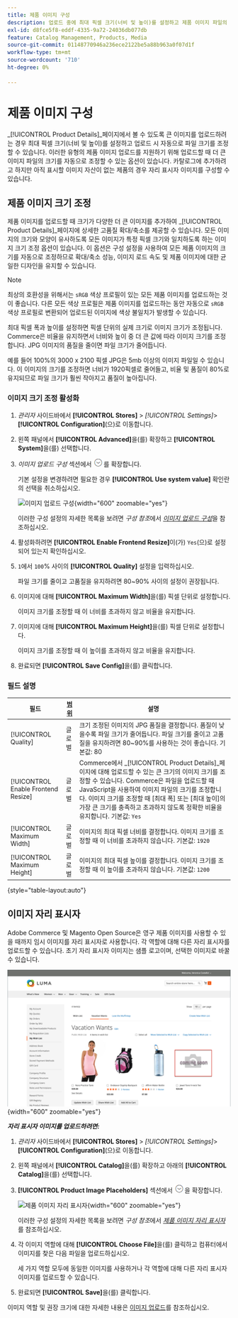 ```yaml
---
title: 제품 이미지 구성
description: 업로드 중에 최대 픽셀 크기(너비 및 높이)를 설정하고 제품 이미지 파일의 크기를 자동으로 조정하는 방법을 알아봅니다.
exl-id: d8fce5f8-eddf-4335-9a72-24036db077db
feature: Catalog Management, Products, Media
source-git-commit: 01148770946a236ece2122be5a88b963a0f07d1f
workflow-type: tm+mt
source-wordcount: '710'
ht-degree: 0%

---
```


# 제품 이미지 구성

_[!UICONTROL Product Details]_페이지에서 볼 수 있도록 큰 이미지를 업로드하려는 경우 최대 픽셀 크기(너비 및 높이)를 설정하고 업로드 시 자동으로 파일 크기를 조정할 수 있습니다. 이러한 유형의 제품 이미지 업로드를 지원하기 위해 업로드할 때 더 큰 이미지 파일의 크기를 자동으로 조정할 수 있는 옵션이 있습니다. 카탈로그에 추가하려고 하지만 아직 표시할 이미지 자산이 없는 제품의 경우 자리 표시자 이미지를 구성할 수 있습니다.

## 제품 이미지 크기 조정

제품 이미지를 업로드할 때 크기가 다양한 더 큰 이미지를 추가하여 _[!UICONTROL Product Details]_페이지에 상세한 고품질 확대/축소를 제공할 수 있습니다. 모든 이미지의 크기와 모양이 유사하도록 모든 이미지가 특정 픽셀 크기와 일치하도록 하는 이미지 크기 조정 옵션이 있습니다. 이 옵션은 구성 설정을 사용하여 모든 제품 이미지의 크기를 자동으로 조정하므로 확대/축소 성능, 이미지 로드 속도 및 제품 이미지에 대한 균일한 디자인을 유지할 수 있습니다.

>[!NOTE]
>
>최상의 호환성을 위해서는 `sRGB` 색상 프로필이 있는 모든 제품 이미지를 업로드하는 것이 좋습니다. 다른 모든 색상 프로필은 제품 이미지를 업로드하는 동안 자동으로 `sRGB` 색상 프로필로 변환되어 업로드된 이미지에 색상 불일치가 발생할 수 있습니다.

최대 픽셀 폭과 높이를 설정하면 픽셀 단위의 실제 크기로 이미지 크기가 조정됩니다. Commerce은 비율을 유지하면서 너비와 높이 중 더 큰 값에 따라 이미지 크기를 조정합니다. JPG 이미지의 품질을 줄이면 파일 크기가 줄어듭니다.

예를 들어 100%의 3000 x 2100 픽셀 JPG은 5mb 이상의 이미지 파일일 수 있습니다. 이 이미지의 크기를 조정하면 너비가 1920픽셀로 줄어들고, 비율 및 품질이 80%로 유지되므로 파일 크기가 훨씬 작아지고 품질이 높아집니다.

### 이미지 크기 조정 활성화

1. _관리자_ 사이드바에서 **[!UICONTROL Stores]** > _[!UICONTROL Settings]_>**[!UICONTROL Configuration]**(으)로 이동합니다.

1. 왼쪽 패널에서 **[!UICONTROL Advanced]**&#x200B;을(를) 확장하고 **[!UICONTROL System]**&#x200B;을(를) 선택합니다.

1. _이미지 업로드 구성_ 섹션에서 ![확장 선택기](../assets/icon-display-expand.png)를 확장합니다.

   기본 설정을 변경하려면 필요한 경우 **[!UICONTROL Use system value]** 확인란의 선택을 취소하십시오.

   ![이미지 업로드 구성](../configuration-reference/advanced/assets/system-image-upload-configuration.png){width="600" zoomable="yes"}

   이러한 구성 설정의 자세한 목록을 보려면 _구성 참조_&#x200B;에서 [_이미지 업로드 구성_](../configuration-reference/advanced/system.md#image-upload-configuration)&#x200B;을 참조하십시오.

1. 활성화하려면 **[!UICONTROL Enable Frontend Resize]**&#x200B;이(가) `Yes`(으)로 설정되어 있는지 확인하십시오.

1. `1`에서 `100`% 사이의 **[!UICONTROL Quality]** 설정을 입력하십시오.

   파일 크기를 줄이고 고품질을 유지하려면 80~90% 사이의 설정이 권장됩니다.

1. 이미지에 대해 **[!UICONTROL Maximum Width]**&#x200B;을(를) 픽셀 단위로 설정합니다.

   이미지 크기를 조정할 때 이 너비를 초과하지 않고 비율을 유지합니다.

1. 이미지에 대해 **[!UICONTROL Maximum Height]**&#x200B;을(를) 픽셀 단위로 설정합니다.

   이미지 크기를 조정할 때 이 높이를 초과하지 않고 비율을 유지합니다.

1. 완료되면 **[!UICONTROL Save Config]**&#x200B;을(를) 클릭합니다.

### 필드 설명

| 필드 | [범위](../getting-started/websites-stores-views.md#scope-settings) | 설명 |
|--- |--- |--- |
| [!UICONTROL Quality] | 글로벌 | 크기 조정된 이미지의 JPG 품질을 결정합니다. 품질이 낮을수록 파일 크기가 줄어듭니다. 파일 크기를 줄이고 고품질을 유지하려면 80~90%를 사용하는 것이 좋습니다. 기본값: 80 |
| [!UICONTROL Enable Frontend Resize] | 글로벌 | Commerce에서 _[!UICONTROL Product Details]_페이지에 대해 업로드할 수 있는 큰 크기의 이미지 크기를 조정할 수 있습니다. Commerce은 파일을 업로드할 때 JavaScript을 사용하여 이미지 파일의 크기를 조정합니다. 이미지 크기를 조정할 때 [최대 폭] 또는 [최대 높이]의 가장 큰 크기를 충족하고 초과하지 않도록 정확한 비율을 유지합니다. 기본값: `Yes` |
| [!UICONTROL Maximum Width] | 글로벌 | 이미지의 최대 픽셀 너비를 결정합니다. 이미지 크기를 조정할 때 이 너비를 초과하지 않습니다. 기본값: `1920` |
| [!UICONTROL Maximum Height] | 글로벌 | 이미지의 최대 픽셀 높이를 결정합니다. 이미지 크기를 조정할 때 이 높이를 초과하지 않습니다. 기본값: `1200` |

{style="table-layout:auto"}

## 이미지 자리 표시자

Adobe Commerce 및 Magento Open Source은 영구 제품 이미지를 사용할 수 있을 때까지 임시 이미지를 자리 표시자로 사용합니다. 각 역할에 대해 다른 자리 표시자를 업로드할 수 있습니다. 초기 자리 표시자 이미지는 샘플 로고이며, 선택한 이미지로 바꿀 수 있습니다.

![이미지 자리 표시자](./assets/storefront-image-placeholder.png){width="600" zoomable="yes"}

**_자리 표시자 이미지를 업로드하려면:_**

1. _관리자_ 사이드바에서 **[!UICONTROL Stores]** > _[!UICONTROL Settings]_>**[!UICONTROL Configuration]**(으)로 이동합니다.

1. 왼쪽 패널에서 **[!UICONTROL Catalog]**&#x200B;을(를) 확장하고 아래의 **[!UICONTROL Catalog]**&#x200B;을(를) 선택합니다.

1. **[!UICONTROL Product Image Placeholders]** 섹션에서 ![확장 아이콘](../assets/icon-display-expand.png)을 확장합니다.

   ![제품 이미지 자리 표시자](../configuration-reference/catalog/assets/catalog-product-image-placeholders.png){width="600" zoomable="yes"}

   이러한 구성 설정의 자세한 목록을 보려면 _구성 참조_&#x200B;에서 [_제품 이미지 자리 표시자_](../configuration-reference/catalog/catalog.md#product-image-placeholders)&#x200B;를 참조하십시오.

1. 각 이미지 역할에 대해 **[!UICONTROL Choose File]**&#x200B;을(를) 클릭하고 컴퓨터에서 이미지를 찾은 다음 파일을 업로드하십시오.

   세 가지 역할 모두에 동일한 이미지를 사용하거나 각 역할에 대해 다른 자리 표시자 이미지를 업로드할 수 있습니다.

1. 완료되면 **[!UICONTROL Save]**&#x200B;을(를) 클릭합니다.

이미지 역할 및 권장 크기에 대한 자세한 내용은 [이미지 업로드](product-image.md#upload-an-image)를 참조하십시오.
